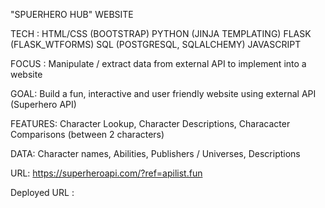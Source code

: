 "SPUERHERO HUB" WEBSITE

TECH : 
HTML/CSS (BOOTSTRAP) 
PYTHON (JINJA TEMPLATING)
FLASK (FLASK_WTFORMS)
SQL (POSTGRESQL, SQLALCHEMY)
JAVASCRIPT

FOCUS :
Manipulate / extract data from external API to implement into a website

GOAL:
Build a fun, interactive and user friendly website using external API (Superhero API)

FEATURES:
Character Lookup, 
Character Descriptions,
Characacter Comparisons (between 2 characters) 

DATA:
Character names,
Abilities,
Publishers / Universes,
Descriptions

URL: https://superheroapi.com/?ref=apilist.fun


Deployed URL : 